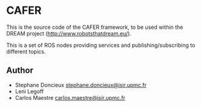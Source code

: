 CAFER
==========

This is the source code of the CAFER framework, to be used within the DREAM project (http://www.robotsthatdream.eu/).

This is a set of ROS nodes providing services and publishing/subscribing to different topics.

Author
-------
- Stephane Doncieux stephane.doncieux@isir.upmc.fr
- Leni Legoff
- Carlos Maestre carlos.maestre@isir.upmc.fr

